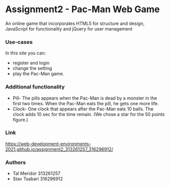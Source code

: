 # Assignment2 - Pac-Man Web Game
An online game that incorporates HTML5 for structure and design, JavaScript for functionality and jQuery for user management

### Use-cases
In this site you can:
- register and login
- change the setting
- play the Pac-Man game.

### Additional functionality
- Pill- The pills appears when the Pac-Man is dead by a monster in the first two times. When the Pac-Man eats the pill, he gets one more life.
- Clock- One clock that appears after the Pac-Man eats 10 balls. The clock adds 10 sec for the time remain.
(We chose a star for the 50 points figure.)

### Link
https://web-development-environments-2021.github.io/assignment2_313261257_316296912/

### Authors
- Tal Meridor 313261257
- Stav Tsabari 316296912
